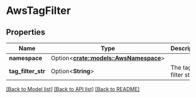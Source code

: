 # AwsTagFilter

## Properties

Name | Type | Description | Notes
------------ | ------------- | ------------- | -------------
**namespace** | Option<[**crate::models::AwsNamespace**](AWSNamespace.md)> |  | [optional]
**tag_filter_str** | Option<**String**> | The tag filter string. | [optional]

[[Back to Model list]](../README.md#documentation-for-models) [[Back to API list]](../README.md#documentation-for-api-endpoints) [[Back to README]](../README.md)


